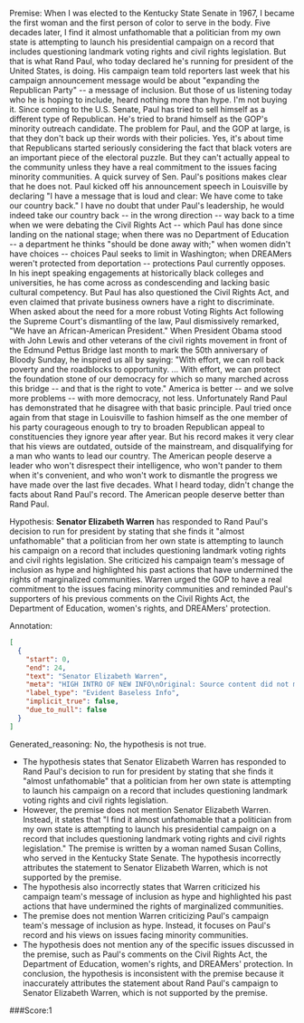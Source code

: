 
Premise:
When I was elected to the Kentucky State Senate in 1967, I became the first woman and the first person of color to serve in the body.  Five decades later, I find it almost unfathomable that a politician from my own state is attempting to launch his presidential campaign on a record that includes questioning landmark voting rights and civil rights legislation. But that is what Rand Paul, who today declared he's running for president of the United States, is doing. His campaign team told reporters last week that his campaign announcement message would be about "expanding the Republican Party" -- a message of inclusion. But those of us listening today who he is hoping to include, heard nothing more than hype. I'm not buying it. Since coming to the U.S. Senate, Paul has tried to sell himself as a different type of Republican.  He's tried to brand himself as the GOP's minority outreach candidate.  The problem for Paul, and the GOP at large, is that they don't back up their words with their policies. Yes, it's about time that Republicans started seriously considering the fact that black voters are an important piece of the electoral puzzle.  But they can't actually appeal to the community unless they have a real commitment to the issues facing minority communities.  A quick survey of Sen. Paul's positions makes clear that he does not. Paul kicked off his announcement speech in Louisville by declaring "I have a message that is loud and clear:  We have come to take our country back."  I have no doubt that under Paul's leadership, he would indeed take our country back -- in the wrong direction -- way back to a time when we were debating the Civil Rights Act --  which Paul has done since landing on the national stage; when there was no Department of Education -- a department he thinks "should be done away with;" when women didn't have choices -- choices Paul seeks to limit in Washington; when DREAMers weren't protected from deportation -- protections Paul currently opposes. In his inept speaking engagements at historically black colleges and universities, he has come across as condescending and lacking basic cultural competency. But Paul has also questioned the Civil Rights Act, and even claimed that private business owners have a right to discriminate. When asked about the need for a more robust Voting Rights Act following the Supreme Court's dismantling of the law, Paul dismissively remarked, "We have an African-American President." When President Obama stood with John Lewis and other veterans of the civil rights movement in front of the Edmund Pettus Bridge last month to mark the 50th anniversary of Bloody Sunday, he inspired us all by saying: "With effort, we can roll back poverty and the roadblocks to opportunity. ... With effort, we can protect the foundation stone of our democracy for which so many marched across this bridge -- and that is the right to vote." America is better -- and we solve more problems -- with more democracy, not less.  Unfortunately Rand Paul has demonstrated that he disagree with that basic principle.  Paul tried once again from that stage in Louisville to fashion himself as the one member of his party courageous enough to try to broaden Republican appeal to constituencies they ignore year after year. But his record makes it very clear that his views are outdated, outside of the mainstream, and disqualifying for a man who wants to lead our country. The American people deserve a leader who won't disrespect their intelligence, who won't pander to them when it's convenient, and who won't work to dismantle the progress we have made over the last five decades. What I heard today, didn't change the facts about Rand Paul's record.  The American people deserve better than Rand Paul.


Hypothesis:
**Senator Elizabeth Warren** has responded to Rand Paul's decision to run for president by stating that she finds it "almost unfathomable" that a politician from her own state is attempting to launch his campaign on a record that includes questioning landmark voting rights and civil rights legislation. She criticized his campaign team's message of inclusion as hype and highlighted his past actions that have undermined the rights of marginalized communities. Warren urged the GOP to have a real commitment to the issues facing minority communities and reminded Paul's supporters of his previous comments on the Civil Rights Act, the Department of Education, women's rights, and DREAMers' protection.

Annotation:
```json
[
  {
    "start": 0,
    "end": 24,
    "text": "Senator Elizabeth Warren",
    "meta": "HIGH INTRO OF NEW INFO\nOriginal: Source content did not mention Senator Elizabeth Warren \nGenerative: Senator Elizabeth Warren ",
    "label_type": "Evident Baseless Info",
    "implicit_true": false,
    "due_to_null": false
  }
]
```

Generated_reasoning:
No, the hypothesis is not true. 
- The hypothesis states that Senator Elizabeth Warren has responded to Rand Paul's decision to run for president by stating that she finds it "almost unfathomable" that a politician from her own state is attempting to launch his campaign on a record that includes questioning landmark voting rights and civil rights legislation. 
- However, the premise does not mention Senator Elizabeth Warren. Instead, it states that "I find it almost unfathomable that a politician from my own state is attempting to launch his presidential campaign on a record that includes questioning landmark voting rights and civil rights legislation." The premise is written by a woman named Susan Collins, who served in the Kentucky State Senate. The hypothesis incorrectly attributes the statement to Senator Elizabeth Warren, which is not supported by the premise. 
- The hypothesis also incorrectly states that Warren criticized his campaign team's message of inclusion as hype and highlighted his past actions that have undermined the rights of marginalized communities. 
- The premise does not mention Warren criticizing Paul's campaign team's message of inclusion as hype. Instead, it focuses on Paul's record and his views on issues facing minority communities. 
- The hypothesis does not mention any of the specific issues discussed in the premise, such as Paul's comments on the Civil Rights Act, the Department of Education, women's rights, and DREAMers' protection. In conclusion, the hypothesis is inconsistent with the premise because it inaccurately attributes the statement about Rand Paul's campaign to Senator Elizabeth Warren, which is not supported by the premise.

###Score:1
